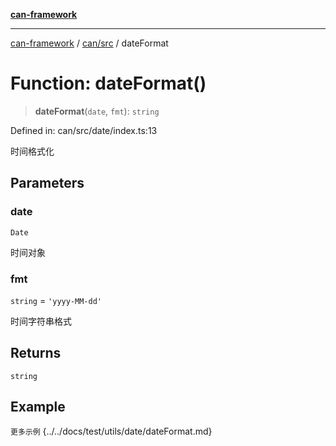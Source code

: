 [**can-framework**](../../../README.md)

***

[can-framework](../../../modules.md) / [can/src](../README.md) / dateFormat

# Function: dateFormat()

> **dateFormat**(`date`, `fmt`): `string`

Defined in: can/src/date/index.ts:13

时间格式化

## Parameters

### date

`Date`

时间对象

### fmt

`string` = `'yyyy-MM-dd'`

时间字符串格式

## Returns

`string`

## Example

```更多示例```
{../../docs/test/utils/date/dateFormat.md}
